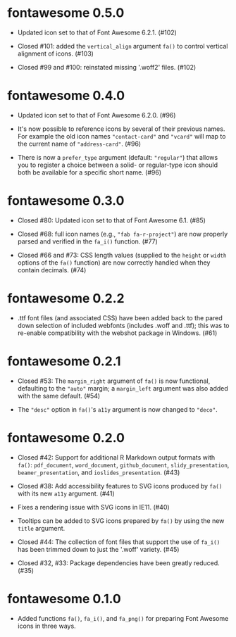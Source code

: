 # fontawesome 0.5.0

* Updated icon set to that of Font Awesome 6.2.1. (#102)

* Closed #101: added the `vertical_align` argument `fa()` to control vertical alignment of icons. (#103)

* Closed #99 and #100: reinstated missing '.woff2' files. (#102)

# fontawesome 0.4.0

* Updated icon set to that of Font Awesome 6.2.0. (#96)

* It's now possible to reference icons by several of their previous names. For example the old icon names `"contact-card"` and `"vcard"` will map to the current name of `"address-card"`. (#96)

* There is now a `prefer_type` argument (default: `"regular"`) that allows you to register a choice between a solid- or regular-type icon should both be available for a specific short name. (#96)

# fontawesome 0.3.0

* Closed #80: Updated icon set to that of Font Awesome 6.1. (#85)

* Closed #68: full icon names (e.g., `"fab fa-r-project"`) are now properly parsed and verified in the `fa_i()` function. (#77) 

* Closed #66 and #73: CSS length values (supplied to the `height` or `width` options of the `fa()` function) are now correctly handled when they contain decimals. (#74) 

# fontawesome 0.2.2

* .ttf font files (and associated CSS) have been added back to the pared down selection of included webfonts (includes .woff and .ttf); this was to re-enable compatibility with the webshot package in Windows. (#61)

# fontawesome 0.2.1

* Closed #53: The `margin_right` argument of `fa()` is now functional, defaulting to the `"auto"` margin; a `margin_left` argument was also added with the same default. (#54)

* The `"desc"` option in `fa()`'s `a11y` argument is now changed to `"deco"`.

# fontawesome 0.2.0

* Closed #42: Support for additional R Markdown output formats with `fa()`: `pdf_document`, `word_document`, `github_document`, `slidy_presentation`, `beamer_presentation`, and `ioslides_presentation`. (#43)

* Closed #38: Add accessibility features to SVG icons produced by `fa()` with its new `a11y` argument. (#41)

* Fixes a rendering issue with SVG icons in IE11. (#40)

* Tooltips can be added to SVG icons prepared by `fa()` by using the new `title` argument.

* Closed #44: The collection of font files that support the use of `fa_i()` has been trimmed down to just the '.woff' variety. (#45)

* Closed #32, #33: Package dependencies have been greatly reduced. (#35)

# fontawesome 0.1.0

* Added functions `fa()`, `fa_i()`, and `fa_png()` for preparing Font Awesome icons in three ways.
